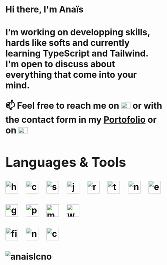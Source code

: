 <h1>Hi there, I'm Anaïs <h1>

I’m working on developping skills, hards like softs and currently learning TypeScript and Tailwind.
I'm open to discuss about everything that come into your mind. 

<p> 📫 Feel free to reach me on <a href="https://www.linkedin.com/in/lemire-anais/" target="blank"><img src="https://raw.githubusercontent.com/rahuldkjain/github-profile-readme-generator/master/src/images/icons/Social/linked-in-alt.svg" alt="https://www.linkedin.com/in/lemire-anais/" height="20" width="30" /></a> or with the contact form in my <a href="https://anaislemire.vercel.app/">Portofolio</a> or on <a href="https://stackoverflow.com/users/anaislcno" target="blank"><img src="https://raw.githubusercontent.com/rahuldkjain/github-profile-readme-generator/master/src/images/icons/Social/stack-overflow.svg" alt="anaislcno" height="20" width="30" /></a></p>

<div align="left">
  <h2>Languages & Tools</h2>
  <p>
    <img src="https://cdn.jsdelivr.net/gh/devicons/devicon/icons/html5/html5-original.svg" height="40" alt="html5 logo"  /> <img width="12" /> <img src="https://cdn.jsdelivr.net/gh/devicons/devicon/icons/css3/css3-original.svg" height="40" alt="css3 logo"  /> <img width="12" /> <img src="https://cdn.jsdelivr.net/gh/devicons/devicon/icons/sass/sass-original.svg" height="40" alt="sass logo"  /> <img width="12" /> <img src="https://cdn.jsdelivr.net/gh/devicons/devicon/icons/javascript/javascript-original.svg" height="40" alt="javascript logo"  /> <img width="12" /> <img src="https://cdn.jsdelivr.net/gh/devicons/devicon/icons/react/react-original.svg" height="40" alt="react logo"  /> <img width="12" /> <img src="https://cdn.jsdelivr.net/gh/devicons/devicon/icons/typescript/typescript-original.svg" height="40" alt="ts logo"  /> <img width="12" />  <img src="https://cdn.jsdelivr.net/gh/devicons/devicon/icons/nodejs/nodejs-original.svg" height="40" alt="nodejs logo"  />  <img width="12" /> <img src="https://cdn.jsdelivr.net/gh/devicons/devicon/icons/express/express-original.svg" height="40" alt="express logo"  />  <img width="12" /> 
  </p>
  <p>
    <img src="https://cdn.jsdelivr.net/gh/devicons/devicon/icons/git/git-original.svg" height="40" alt="git logo"  /> <img width="12" /> <img src="https://www.vectorlogo.zone/logos/getpostman/getpostman-icon.svg" height="40" alt="postman logo"  /> <img width="12" /> <img src="https://cdn.jsdelivr.net/gh/devicons/devicon/icons/mongodb/mongodb-original.svg" height="40" alt="mongodb logo"  />  <img width="12" /> <img src="https://cdn.jsdelivr.net/gh/devicons/devicon/icons/wordpress/wordpress-original.svg" height="40" alt="wordpress logo"  /> <img width="12" />
  </p>
  <p>
    <img src="https://cdn.jsdelivr.net/gh/devicons/devicon/icons/figma/figma-original.svg" height="40" alt="figma logo"  /> <img width="12" /> <img src="https://cdn.icon-icons.com/icons2/2389/PNG/512/notion_logo_icon_145025.png" height="40" alt="notion logo"  /> <img width="12" /> <img src="https://cdn.jsdelivr.net/gh/devicons/devicon/icons/canva/canva-original.svg" height="40" alt="canva logo"  /> <img width="12" />
  </p>
  <p>
    <img align="left" src="https://github-readme-stats.vercel.app/api/top-langs?username=anaislcno&show_icons=true&locale=en&layout=compact" alt="anaislcno" />
  </p>
</div>
